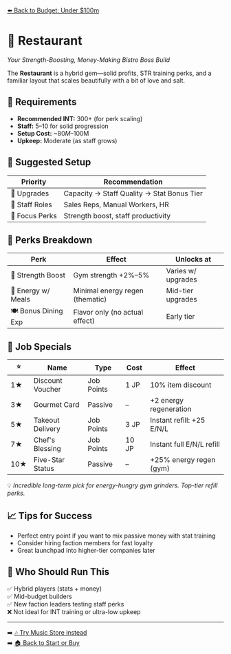 [⬅️ Back to Budget: Under $100m](budget_low_profit.md)

# 🍝 Restaurant  
*Your Strength-Boosting, Money-Making Bistro Boss Build*

The **Restaurant** is a hybrid gem—solid profits, STR training perks, and a familiar layout that scales beautifully with a bit of love and salt.

## 🧠 Requirements

- **Recommended INT:** 300+ (for perk scaling)  
- **Staff:** 5–10 for solid progression  
- **Setup Cost:** ~$80M–$100M  
- **Upkeep:** Moderate (as staff grows)

## 🧰 Suggested Setup

| Priority        | Recommendation                              |
|------------------|----------------------------------------------|
| 🧱 Upgrades       | Capacity → Staff Quality → Stat Bonus Tier  |
| 👥 Staff Roles    | Sales Reps, Manual Workers, HR               |
| 🍖 Focus Perks    | Strength boost, staff productivity           |

## 🎁 Perks Breakdown

| Perk                 | Effect                          | Unlocks at           |
|----------------------|----------------------------------|-----------------------|
| 🥩 Strength Boost    | Gym strength +2%–5%              | Varies w/ upgrades    |
| 🍷 Energy w/ Meals   | Minimal energy regen (thematic) | Mid-tier upgrades     |
| 🍽️ Bonus Dining Exp | Flavor only (no actual effect)   | Early tier            |

## 🎁 Job Specials

| ⭐ | Name               | Type       | Cost       | Effect                    |
|----|--------------------|------------|------------|---------------------------|
| 1★ | Discount Voucher   | Job Points | 1 JP       | 10% item discount         |
| 3★ | Gourmet Card       | Passive    | –          | +2 energy regeneration    |
| 5★ | Takeout Delivery   | Job Points | 3 JP       | Instant refill: +25 E/N/L |
| 7★ | Chef's Blessing    | Job Points | 10 JP      | Instant full E/N/L refill |
|10★ | Five-Star Status   | Passive    | –          | +25% energy regen (gym)   |

💡 *Incredible long-term pick for energy-hungry gym grinders. Top-tier refill perks.*

## 📈 Tips for Success

- Perfect entry point if you want to mix passive money with stat training  
- Consider hiring faction members for fast loyalty  
- Great launchpad into higher-tier companies later

## 🙋 Who Should Run This

✅ Hybrid players (stats + money)  
✅ Mid-budget builders  
✅ New faction leaders testing staff perks  
❌ Not ideal for INT training or ultra-low upkeep

---

➡️ [🎶 Try Music Store instead](rec_music_store.md)  
➡️ [🏠 Back to Start or Buy](../start_or_buy.md)

